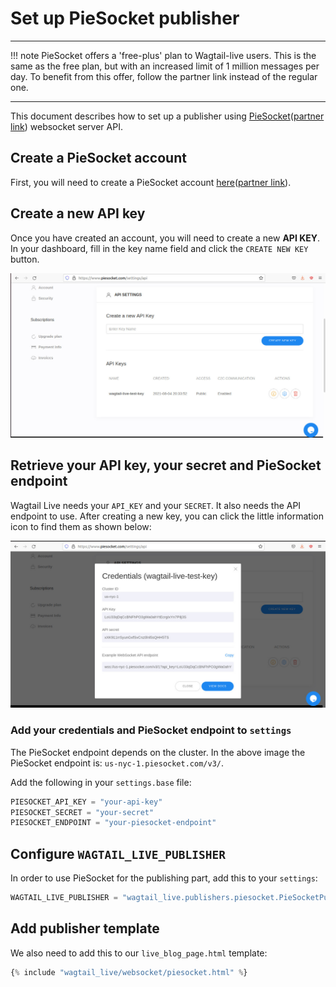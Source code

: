 # Set up PieSocket publisher

---

!!! note
    PieSocket offers a 'free-plus' plan to Wagtail-live users. This is the same as the free plan, but with an increased limit of 1 million messages per day. To benefit from this offer, follow the partner link instead of the regular one.

---

This document describes how to set up a publisher using [PieSocket](https://www.piesocket.com/)([partner link](https://www.piesocket.com/?partner=2106)) websocket server API.

## Create a PieSocket account

First, you will need to create a PieSocket account [here](https://www.piesocket.com/pricing)([partner link](https://www.piesocket.com/pricing/?partner=2106)).

## Create a new API key

Once you have created an account, you will need to create a new **API KEY**.
In your dashboard, fill in the key name field and click the `CREATE NEW KEY` button.


![PieSocket dashboard screenshot](../../images/piesocket_dashboard.jpg)

## Retrieve your API key, your secret and PieSocket endpoint

Wagtail Live needs your `API_KEY` and your `SECRET`. It also needs the API endpoint to use.
After creating a new key, you can click the little information icon to find them as shown below:


![PieSocket credentials](../../images/piesocket_credentials.jpg)

### Add your credentials and PieSocket endpoint to `settings`

The PieSocket endpoint depends on the cluster. In the above image the PieSocket endpoint is: `us-nyc-1.piesocket.com/v3/`.

Add the following in your `settings.base` file:
```python
PIESOCKET_API_KEY = "your-api-key"
PIESOCKET_SECRET = "your-secret"
PIESOCKET_ENDPOINT = "your-piesocket-endpoint"
```

## Configure `WAGTAIL_LIVE_PUBLISHER`

In order to use PieSocket for the publishing part, add this to your `settings`:
```python
WAGTAIL_LIVE_PUBLISHER = "wagtail_live.publishers.piesocket.PieSocketPublisher"
```

## Add publisher template

We also need to add this to our `live_blog_page.html` template:
```python
{% include "wagtail_live/websocket/piesocket.html" %}
```
